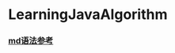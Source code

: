 # LearningJavaAlgorithm

### [md语法参考](https://github.com/wx98/HelloGitHub/blob/master/Some_Data/Markdown%E8%AF%AD%E6%B3%95%E5%8F%82%E8%80%83.md "wx98")
